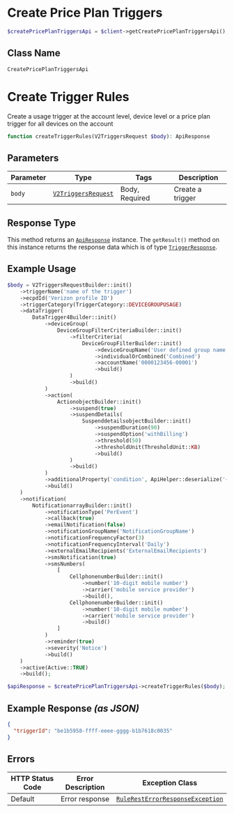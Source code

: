 # Create Price Plan Triggers

```php
$createPricePlanTriggersApi = $client->getCreatePricePlanTriggersApi();
```

## Class Name

`CreatePricePlanTriggersApi`


# Create Trigger Rules

Create a usage trigger at the account level, device level or a price plan trigger for all devices on the account

```php
function createTriggerRules(V2TriggersRequest $body): ApiResponse
```

## Parameters

| Parameter | Type | Tags | Description |
|  --- | --- | --- | --- |
| `body` | [`V2TriggersRequest`](../../doc/models/v2-triggers-request.md) | Body, Required | Create a trigger |

## Response Type

This method returns an [`ApiResponse`](../../doc/api-response.md) instance. The `getResult()` method on this instance returns the response data which is of type [`TriggerResponse`](../../doc/models/trigger-response.md).

## Example Usage

```php
$body = V2TriggersRequestBuilder::init()
    ->triggerName('name of the trigger')
    ->ecpdId('Verizon profile ID')
    ->triggerCategory(TriggerCategory::DEVICEGROUPUSAGE)
    ->dataTrigger(
        DataTrigger4Builder::init()
            ->deviceGroup(
                DeviceGroupFilterCriteriaBuilder::init()
                    ->filterCriteria(
                        DeviceGroupFilterBuilder::init()
                            ->deviceGroupName('User defined group name')
                            ->individualOrCombined('Combined')
                            ->accountName('0000123456-00001')
                            ->build()
                    )
                    ->build()
            )
            ->action(
                ActionobjectBuilder::init()
                    ->suspend(true)
                    ->suspendDetails(
                        SuspenddetailsobjectBuilder::init()
                            ->suspendDuration(90)
                            ->suspendOption('withBilling')
                            ->threshold(50)
                            ->thresholdUnit(ThresholdUnit::KB)
                            ->build()
                    )
                    ->build()
            )
            ->additionalProperty('condition', ApiHelper::deserialize('{"comparator":"gt","threshold":100,"thresholdUnit":"KB","cycleType":"Daily"}'))
            ->build()
    )
    ->notification(
        NotificationarrayBuilder::init()
            ->notificationType('PerEvent')
            ->callback(true)
            ->emailNotification(false)
            ->notificationGroupName('NotificationGroupName')
            ->notificationFrequencyFactor(3)
            ->notificationFrequencyInterval('Daily')
            ->externalEmailRecipients('ExternalEmailRecipients')
            ->smsNotification(true)
            ->smsNumbers(
                [
                    CellphonenumberBuilder::init()
                        ->number('10-digit mobile number')
                        ->carrier('mobile service provider')
                        ->build(),
                    CellphonenumberBuilder::init()
                        ->number('10-digit mobile number')
                        ->carrier('mobile service provider')
                        ->build()
                ]
            )
            ->reminder(true)
            ->severity('Notice')
            ->build()
    )
    ->active(Active::TRUE)
    ->build();

$apiResponse = $createPricePlanTriggersApi->createTriggerRules($body);
```

## Example Response *(as JSON)*

```json
{
  "triggerId": "be1b5958-ffff-eeee-gggg-b1b7618c0035"
}
```

## Errors

| HTTP Status Code | Error Description | Exception Class |
|  --- | --- | --- |
| Default | Error response | [`RuleRestErrorResponseException`](../../doc/models/rule-rest-error-response-exception.md) |

